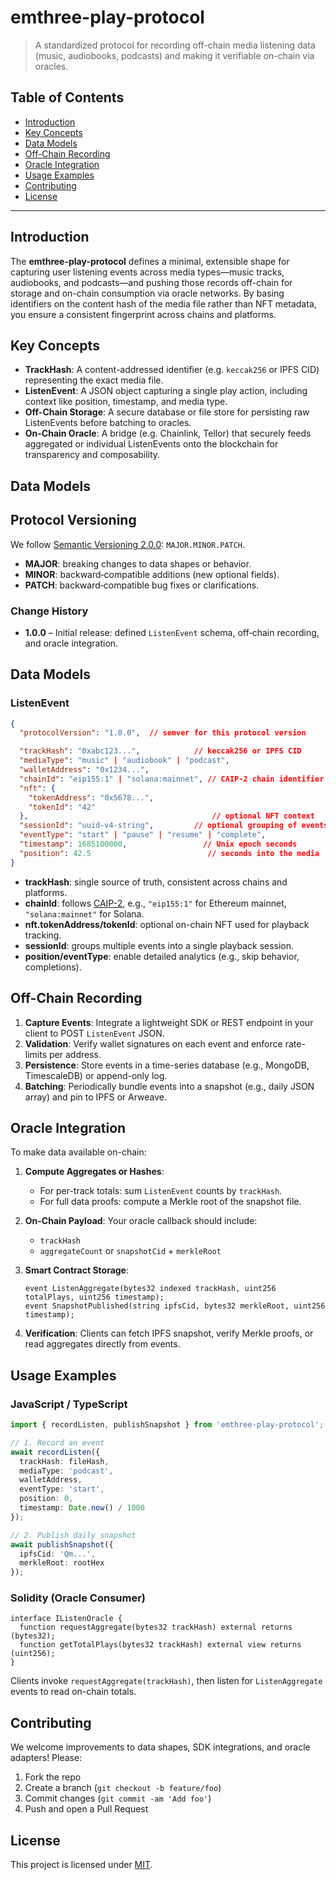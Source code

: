# emthree-play-protocol

> A standardized protocol for recording off-chain media listening data (music, audiobooks, podcasts) and making it verifiable on-chain via oracles.

## Table of Contents

* [Introduction](#introduction)
* [Key Concepts](#key-concepts)
* [Data Models](#data-models)
* [Off-Chain Recording](#off-chain-recording)
* [Oracle Integration](#oracle-integration)
* [Usage Examples](#usage-examples)
* [Contributing](#contributing)
* [License](#license)

---

## Introduction

The **emthree-play-protocol** defines a minimal, extensible shape for capturing user listening events across media types—music tracks, audiobooks, and podcasts—and pushing those records off-chain for storage and on-chain consumption via oracle networks. By basing identifiers on the content hash of the media file rather than NFT metadata, you ensure a consistent fingerprint across chains and platforms.

## Key Concepts

* **TrackHash**: A content-addressed identifier (e.g. `keccak256` or IPFS CID) representing the exact media file.
* **ListenEvent**: A JSON object capturing a single play action, including context like position, timestamp, and media type.
* **Off-Chain Storage**: A secure database or file store for persisting raw ListenEvents before batching to oracles.
* **On-Chain Oracle**: A bridge (e.g. Chainlink, Tellor) that securely feeds aggregated or individual ListenEvents onto the blockchain for transparency and composability.

## Data Models

## Protocol Versioning

We follow [Semantic Versioning 2.0.0](https://semver.org/): `MAJOR.MINOR.PATCH`.

* **MAJOR**: breaking changes to data shapes or behavior.
* **MINOR**: backward‑compatible additions (new optional fields).
* **PATCH**: backward‑compatible bug fixes or clarifications.

### Change History

* **1.0.0** – Initial release: defined `ListenEvent` schema, off‑chain recording, and oracle integration.

## Data Models

### ListenEvent

```json
{
  "protocolVersion": "1.0.0",  // semver for this protocol version

  "trackHash": "0xabc123...",            // keccak256 or IPFS CID
  "mediaType": "music" | "audiobook" | "podcast",
  "walletAddress": "0x1234...",
  "chainId": "eip155:1" | "solana:mainnet", // CAIP-2 chain identifier
  "nft": {
    "tokenAddress": "0x5678...",
    "tokenId": "42"
  },                                         // optional NFT context
  "sessionId": "uuid-v4-string",         // optional grouping of events
  "eventType": "start" | "pause" | "resume" | "complete",
  "timestamp": 1685100000,                 // Unix epoch seconds
  "position": 42.5                          // seconds into the media
}
```

* **trackHash**: single source of truth, consistent across chains and platforms.
* **chainId**: follows [CAIP-2](https://github.com/ChainAgnostic/CAIPs/blob/main/CAIPs/caip-2.md), e.g., `"eip155:1"` for Ethereum mainnet, `"solana:mainnet"` for Solana.
* **nft.tokenAddress/tokenId**: optional on-chain NFT used for playback tracking.
* **sessionId**: groups multiple events into a single playback session.
* **position/eventType**: enable detailed analytics (e.g., skip behavior, completions).

## Off-Chain Recording

1. **Capture Events**: Integrate a lightweight SDK or REST endpoint in your client to POST `ListenEvent` JSON.
2. **Validation**: Verify wallet signatures on each event and enforce rate-limits per address.
3. **Persistence**: Store events in a time-series database (e.g., MongoDB, TimescaleDB) or append-only log.
4. **Batching**: Periodically bundle events into a snapshot (e.g., daily JSON array) and pin to IPFS or Arweave.

## Oracle Integration

To make data available on-chain:

1. **Compute Aggregates or Hashes**:

   * For per-track totals: sum `ListenEvent` counts by `trackHash`.
   * For full data proofs: compute a Merkle root of the snapshot file.
2. **On-Chain Payload**: Your oracle callback should include:

   * `trackHash`
   * `aggregateCount` or `snapshotCid` + `merkleRoot`
3. **Smart Contract Storage**:

   ```solidity
   event ListenAggregate(bytes32 indexed trackHash, uint256 totalPlays, uint256 timestamp);
   event SnapshotPublished(string ipfsCid, bytes32 merkleRoot, uint256 timestamp);
   ```
4. **Verification**: Clients can fetch IPFS snapshot, verify Merkle proofs, or read aggregates directly from events.

## Usage Examples

### JavaScript / TypeScript

```ts
import { recordListen, publishSnapshot } from 'emthree-play-protocol';

// 1. Record an event
await recordListen({
  trackHash: fileHash,
  mediaType: 'podcast',
  walletAddress,
  eventType: 'start',
  position: 0,
  timestamp: Date.now() / 1000
});

// 2. Publish daily snapshot
await publishSnapshot({
  ipfsCid: 'Qm...',
  merkleRoot: rootHex
});
```

### Solidity (Oracle Consumer)

```solidity
interface IListenOracle {
  function requestAggregate(bytes32 trackHash) external returns (bytes32);
  function getTotalPlays(bytes32 trackHash) external view returns (uint256);
}
```

Clients invoke `requestAggregate(trackHash)`, then listen for `ListenAggregate` events to read on-chain totals.

## Contributing

We welcome improvements to data shapes, SDK integrations, and oracle adapters! Please:

1. Fork the repo
2. Create a branch (`git checkout -b feature/foo`)
3. Commit changes (`git commit -am 'Add foo'`)
4. Push and open a Pull Request

## License

This project is licensed under [MIT](LICENSE).
